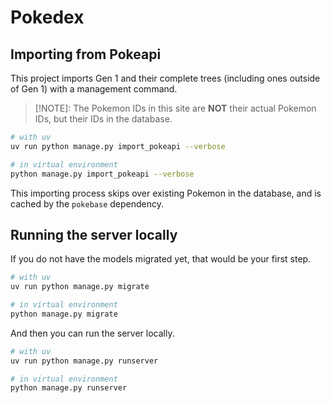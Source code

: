 # Pokedex

## Importing from Pokeapi
This project imports Gen 1 and their complete trees (including ones outside of
Gen 1) with a management command.

> [!NOTE]:
> The Pokemon IDs in this site are **NOT** their actual Pokemon IDs, but their
> IDs in the database.

```bash
# with uv
uv run python manage.py import_pokeapi --verbose

# in virtual environment
python manage.py import_pokeapi --verbose
```

This importing process skips over existing Pokemon in the database, and is
cached by the `pokebase` dependency.

## Running the server locally

If you do not have the models migrated yet, that would be your first step.
```bash
# with uv
uv run python manage.py migrate

# in virtual environment
python manage.py migrate
```

And then you can run the server locally.

```bash
# with uv
uv run python manage.py runserver

# in virtual environment
python manage.py runserver
```
